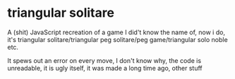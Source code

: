# triangular solitare
A (shit) JavaScript recreation of a game I did't know the name of, now i do, it's triangular solitare/triangular peg solitare/peg game/triangular solo noble etc.
 
It spews out an error on every move, I don't know why, the code is unreadable, it is ugly itself, it was made a long time ago, other stuff
